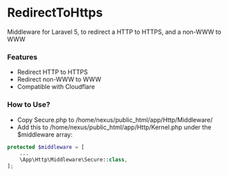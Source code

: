 # RedirectToHttps
Middleware for Laravel 5, to redirect a HTTP to HTTPS, and a non-WWW to WWW

### Features
* Redirect HTTP to HTTPS
* Redirect non-WWW to WWW
* Compatible with Cloudflare

### How to Use?
* Copy Secure.php to /home/nexus/public_html/app/Http/Middleware/
* Add this to /home/nexus/public_html/app/Http/Kernel.php under the $middleware array: 

```php
protected $middleware = [
    ...
    \App\Http\Middleware\Secure::class,
];

```
